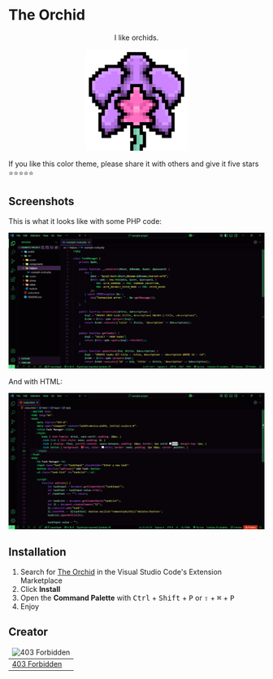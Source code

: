 # The Orchid

<p align="center">I like orchids.</p>
<p align="center">
    <img src="https://raw.githubusercontent.com/mario-garcia-dev/assets/refs/heads/main/images/the-orchid-theme/the-orchid-no-background.png" alt="The Orchid Theme" width="200px">
</p>

If you like this color theme, please share it with others and give it five stars ⭐⭐⭐⭐⭐

## Screenshots

This is what it looks like with some PHP code:

![The Orchid Theme](https://raw.githubusercontent.com/mario-garcia-dev/assets/refs/heads/main/images/the-orchid-theme/code-example-01.png)

And with HTML:

![The Orchid Theme](https://raw.githubusercontent.com/mario-garcia-dev/assets/refs/heads/main/images/the-orchid-theme/code-example-02.png)

## Installation
1. Search for [The Orchid]() in the Visual Studio Code's Extension Marketplace
2. Click **Install**
3. Open the **Command Palette** with <kbd>Ctrl</kbd> + <kbd>Shift</kbd> + <kbd>P</kbd> or <kbd>⇧</kbd> + <kbd>⌘</kbd> + <kbd>P</kbd>
4. Enjoy

## Creator
<table>
    <thead>
        <td>
            <img src="https://avatars.githubusercontent.com/u/199692054?v=4" alt="403 Forbidden" width="100px">
        </td>
    </thead>
    <tbody>
        <td><a href="https://github.com/mario-garcia-dev">403 Forbidden</a></td>
    </tbody>
</table>
